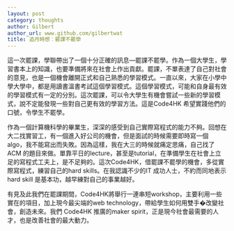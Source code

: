 ```yaml
---
layout: post
category: thoughts
author: Gilbert
author_url: www.github.com/gilbertwat
title: 追月時想︰罷課不罷學
---
```

這一次罷課，學聯帶出了一個十分正確的訊息—罷課不罷學。作為一個大學生，學習書本上的知識，也要準備將來在社會上作出貢獻。罷課，不單表達了自己對社會的意見，也是一個機會離開正式和自己熟悉的學習模式。一直以來，大家在小學中學大學中，都是用讀書溫書考試這個學習模式。這個學習模式，可能和自身最有效的學習模式有一定的分別。這次罷課，可以令大學生有機會嘗試一些新的學習模式，說不定能發現一些對自己更有效的學習方法。這是Code4HK 希望實踐他們的口號，令學生不罷學。

作為一個計算機科學的畢業生，深深的感受到自己實際寫程式的能力不夠。回想在大二找實習工，有一個進入好公司的機會，但是面試的時候需要即時寫一個algo，我不能寫出而失敗。因為這樣，我在大三的時候就痛定思痛，自己找了ACM 的題目來做。單靠平日的lecture，甚至是tutorial，在準備學生在社會上立足的寫程式工夫上，是不足夠的。這次Code4HK，借罷課不罷學的機會，多從實際寫程式，練習自己的hard skills。在我認識不少的IT 成功人士，不約而同地表示hard skill 是基本功，越早練對自己的事業越好。

有見及此我們在罷課期間，Code4HK將舉行一連串短workshop，主要利用一些實在的項目，加上現今最尖端的web technology，帶給學生如何用雙手�改變社會，創造未來。我們 Code4HK 推廣的maker spirit，正是現今社會最需要的人才，也是改善社會的最大動力。

